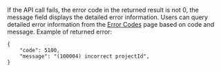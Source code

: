 ﻿If the API call fails, the error code in the returned result is not 0, the message field displays the detailed error information. Users can query detailed error information from the [Error Codes](https://intl.cloud.tencent.com/document/api/406/5903) page based on code and message.
Example of returned error:

```
{
    "code": 5100,
    "message": "(100004) incorrect projectId",
}
```

